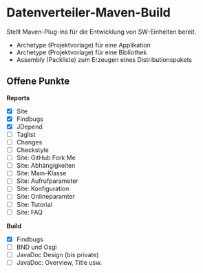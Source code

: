Datenverteiler-Maven-Build
==========================

Stellt Maven-Plug-ins für die Entwicklung von SW-Einheiten bereit.

-    Archetype (Projektvorlage) für eine Applikation
-    Archetype (Projektvorlage) für eine Bibliothek
-    Assembly (Packliste) zum Erzeugen eines Distributionspakets


Offene Punkte
-------------

**Reports**

- [X] Site
- [X] Findbugs
- [X] JDepend
- [ ] Taglist
- [ ] Changes
- [ ] Checkstyle
- [ ] Site: GitHub Fork Me
- [ ] Site: Abhängigkeiten
- [ ] Site: Main-Klasse
- [ ] Site: Aufrufparameter
- [ ] Site: Konfiguration
- [ ] Site: Onlineparamter
- [ ] Site: Tutorial
- [ ] Site: FAQ

**Build**

- [X] Findbugs
- [ ] BND und Osgi
- [ ] JavaDoc Design (bis private)
- [ ] JavaDoc: Overview, Title usw.
